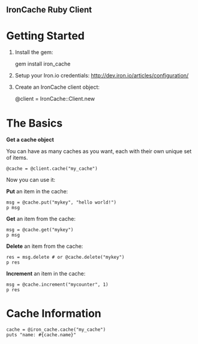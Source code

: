 IronCache Ruby Client
-------------

Getting Started
==============

1. Install the gem:

    gem install iron_cache

2. Setup your Iron.io credentials: http://dev.iron.io/articles/configuration/

3. Create an IronCache client object:

    @client = IronCache::Client.new

The Basics
=========

**Get a cache object**

You can have as many caches as you want, each with their own unique set of items.

    @cache = @client.cache("my_cache")

Now you can use it:

**Put** an item in the cache:

    msg = @cache.put("mykey", "hello world!")
    p msg

**Get** an item from the cache:

    msg = @cache.get("mykey")
    p msg

**Delete** an item from the cache:

    res = msg.delete # or @cache.delete("mykey")
    p res

**Increment** an item in the cache:

    msg = @cache.increment("mycounter", 1)
    p res

Cache Information
=================

    cache = @iron_cache.cache("my_cache")
    puts "name: #{cache.name}"

